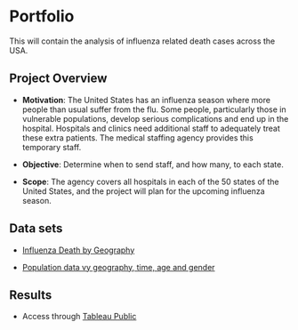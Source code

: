 # Portfolio
This will contain the analysis of influenza related death cases across the USA.

## Project Overview
* **Motivation**:
  The United States has an influenza season where more people than usual suffer from the flu. Some people, particularly those in vulnerable populations, develop serious
complications and end up in the hospital. Hospitals and clinics need additional staff to adequately treat these extra patients. The medical staffing agency provides this temporary staff.

* **Objective**:
  Determine when to send staff, and how many, to each state.
  
* **Scope**:
  The agency covers all hospitals in each of the 50 states of the United States, and
the project will plan for the upcoming influenza season.

## Data sets
* [Influenza Death by Geography](https://wonder.cdc.gov/ucd-icd10.html)
  

* [Population data vy geography, time, age and gender](https://coach-courses-us.s3.amazonaws.com/public/courses/data-immersion/A1-A2_Influenza_Project/Census_Population_transformed_202101.csv)

## Results
* Access through [Tableau Public](https://public.tableau.com/views/Storytelling_Influenzaproject/Story_Influenzaproject?:language=de-DE&:sid=&:display_count=n&:origin=viz_share_link)
